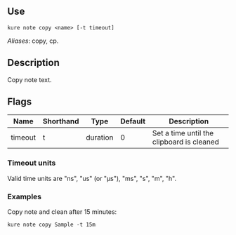 ## Use 

`kure note copy <name> [-t timeout]`

*Aliases*: copy, cp.

## Description

Copy note text.

## Flags

|  Name     | Shorthand |     Type      |    Default    |                  Description                  |
|-----------|-----------|---------------|---------------|-----------------------------------------------|
| timeout   | t         | duration      | 0             | Set a time until the clipboard is cleaned     |

### Timeout units

Valid time units are "ns", "us" (or "µs"), "ms", "s", "m", "h".

### Examples

Copy note and clean after 15 minutes:
```
kure note copy Sample -t 15m
```
